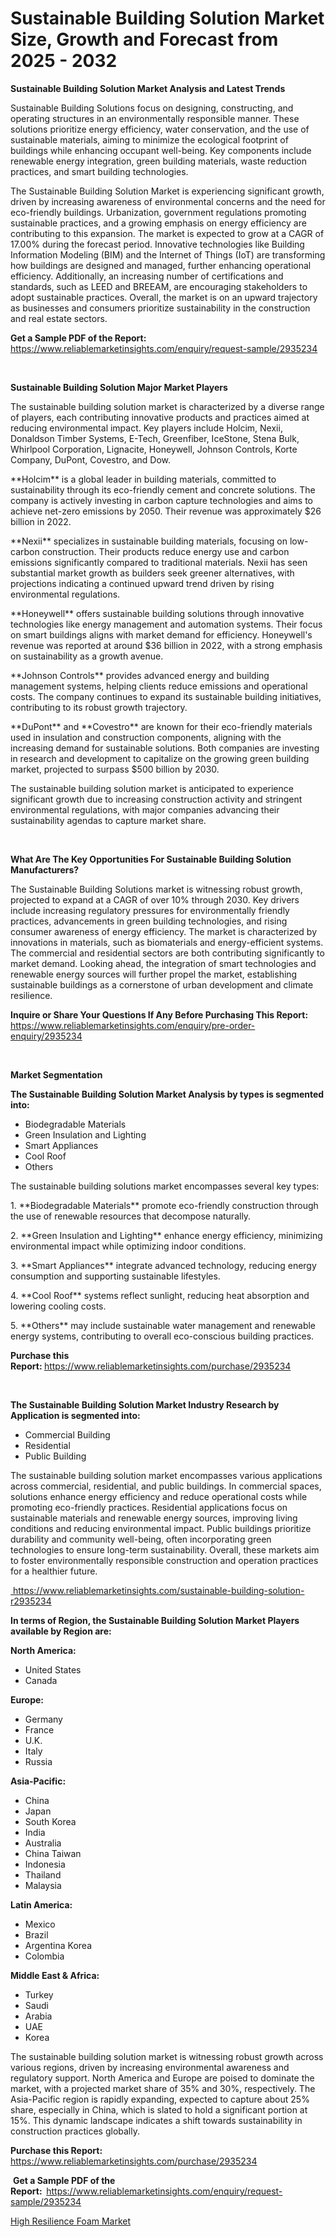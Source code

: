 <p><h1>Sustainable Building Solution Market Size, Growth and Forecast from 2025 - 2032</h1></p><p><strong>Sustainable Building Solution Market Analysis and Latest Trends</strong></p>
<p><p>Sustainable Building Solutions focus on designing, constructing, and operating structures in an environmentally responsible manner. These solutions prioritize energy efficiency, water conservation, and the use of sustainable materials, aiming to minimize the ecological footprint of buildings while enhancing occupant well-being. Key components include renewable energy integration, green building materials, waste reduction practices, and smart building technologies.</p><p>The Sustainable Building Solution Market is experiencing significant growth, driven by increasing awareness of environmental concerns and the need for eco-friendly buildings. Urbanization, government regulations promoting sustainable practices, and a growing emphasis on energy efficiency are contributing to this expansion. The market is expected to grow at a CAGR of 17.00% during the forecast period. Innovative technologies like Building Information Modeling (BIM) and the Internet of Things (IoT) are transforming how buildings are designed and managed, further enhancing operational efficiency. Additionally, an increasing number of certifications and standards, such as LEED and BREEAM, are encouraging stakeholders to adopt sustainable practices. Overall, the market is on an upward trajectory as businesses and consumers prioritize sustainability in the construction and real estate sectors.</p></p>
<p><strong>Get a Sample PDF of the Report:&nbsp;</strong> <a href="https://www.reliablemarketinsights.com/enquiry/request-sample/2935234?utm_campaign=2280&utm_medium=2&utm_source=Github&utm_content=ia&utm_term=14032025&utm_id=sustainable-building-solution">https://www.reliablemarketinsights.com/enquiry/request-sample/2935234</a></p>
<p>&nbsp;</p>
<p><strong>Sustainable Building Solution Major Market Players</strong></p>
<p><p>The sustainable building solution market is characterized by a diverse range of players, each contributing innovative products and practices aimed at reducing environmental impact. Key players include Holcim, Nexii, Donaldson Timber Systems, E-Tech, Greenfiber, IceStone, Stena Bulk, Whirlpool Corporation, Lignacite, Honeywell, Johnson Controls, Korte Company, DuPont, Covestro, and Dow.</p><p>**Holcim** is a global leader in building materials, committed to sustainability through its eco-friendly cement and concrete solutions. The company is actively investing in carbon capture technologies and aims to achieve net-zero emissions by 2050. Their revenue was approximately $26 billion in 2022.</p><p>**Nexii** specializes in sustainable building materials, focusing on low-carbon construction. Their products reduce energy use and carbon emissions significantly compared to traditional materials. Nexii has seen substantial market growth as builders seek greener alternatives, with projections indicating a continued upward trend driven by rising environmental regulations.</p><p>**Honeywell** offers sustainable building solutions through innovative technologies like energy management and automation systems. Their focus on smart buildings aligns with market demand for efficiency. Honeywell's revenue was reported at around $36 billion in 2022, with a strong emphasis on sustainability as a growth avenue.</p><p>**Johnson Controls** provides advanced energy and building management systems, helping clients reduce emissions and operational costs. The company continues to expand its sustainable building initiatives, contributing to its robust growth trajectory.</p><p>**DuPont** and **Covestro** are known for their eco-friendly materials used in insulation and construction components, aligning with the increasing demand for sustainable solutions. Both companies are investing in research and development to capitalize on the growing green building market, projected to surpass $500 billion by 2030.</p><p>The sustainable building solution market is anticipated to experience significant growth due to increasing construction activity and stringent environmental regulations, with major companies advancing their sustainability agendas to capture market share.</p></p>
<p>&nbsp;</p>
<p><strong>What Are The Key Opportunities For Sustainable Building Solution Manufacturers?</strong></p>
<p><p>The Sustainable Building Solutions market is witnessing robust growth, projected to expand at a CAGR of over 10% through 2030. Key drivers include increasing regulatory pressures for environmentally friendly practices, advancements in green building technologies, and rising consumer awareness of energy efficiency. The market is characterized by innovations in materials, such as biomaterials and energy-efficient systems. The commercial and residential sectors are both contributing significantly to market demand. Looking ahead, the integration of smart technologies and renewable energy sources will further propel the market, establishing sustainable buildings as a cornerstone of urban development and climate resilience.</p></p>
<p><strong>Inquire or Share Your Questions If Any Before Purchasing This Report:</strong> <a href="https://www.reliablemarketinsights.com/enquiry/pre-order-enquiry/2935234?utm_campaign=2280&utm_medium=2&utm_source=Github&utm_content=ia&utm_term=14032025&utm_id=sustainable-building-solution">https://www.reliablemarketinsights.com/enquiry/pre-order-enquiry/2935234</a></p>
<p>&nbsp;</p>
<p><strong>Market Segmentation</strong></p>
<p><strong>The Sustainable Building Solution Market Analysis by types is segmented into:</strong></p>
<p><ul><li>Biodegradable Materials</li><li>Green Insulation and Lighting</li><li>Smart Appliances</li><li>Cool Roof</li><li>Others</li></ul></p>
<p><p>The sustainable building solutions market encompasses several key types: </p><p>1. **Biodegradable Materials** promote eco-friendly construction through the use of renewable resources that decompose naturally.</p><p>2. **Green Insulation and Lighting** enhance energy efficiency, minimizing environmental impact while optimizing indoor conditions.</p><p>3. **Smart Appliances** integrate advanced technology, reducing energy consumption and supporting sustainable lifestyles.</p><p>4. **Cool Roof** systems reflect sunlight, reducing heat absorption and lowering cooling costs.</p><p>5. **Others** may include sustainable water management and renewable energy systems, contributing to overall eco-conscious building practices.</p></p>
<p><strong>Purchase this Report:&nbsp;</strong><a href="https://www.reliablemarketinsights.com/purchase/2935234?utm_campaign=2280&utm_medium=2&utm_source=Github&utm_content=ia&utm_term=14032025&utm_id=sustainable-building-solution">https://www.reliablemarketinsights.com/purchase/2935234</a></p>
<p>&nbsp;</p>
<p><strong>The Sustainable Building Solution Market Industry Research by Application is segmented into:</strong></p>
<p><ul><li>Commercial Building</li><li>Residential</li><li>Public Building</li></ul></p>
<p><p>The sustainable building solution market encompasses various applications across commercial, residential, and public buildings. In commercial spaces, solutions enhance energy efficiency and reduce operational costs while promoting eco-friendly practices. Residential applications focus on sustainable materials and renewable energy sources, improving living conditions and reducing environmental impact. Public buildings prioritize durability and community well-being, often incorporating green technologies to ensure long-term sustainability. Overall, these markets aim to foster environmentally responsible construction and operation practices for a healthier future.</p></p>
<p><a href="https://www.reliablemarketinsights.com/sustainable-building-solution-r2935234?utm_campaign=2280&utm_medium=2&utm_source=Github&utm_content=ia&utm_term=14032025&utm_id=sustainable-building-solution">&nbsp;https://www.reliablemarketinsights.com/sustainable-building-solution-r2935234</a></p>
<p><strong>In terms of Region, the Sustainable Building Solution Market Players available by Region are:</strong></p>
<p>
    <p> <strong> North America: </strong>
        <ul>
            <li>United States</li>
            <li>Canada</li>
        </ul>
        </p> 
    <p> <strong> Europe: </strong>
        <ul>
            <li>Germany</li>
            <li>France</li>
            <li>U.K.</li>
            <li>Italy</li>
            <li>Russia</li>
        </ul>
        </p> 
    <p> <strong> Asia-Pacific: </strong>
        <ul>
            <li>China</li>
            <li>Japan</li>
            <li>South Korea</li>
            <li>India</li>
            <li>Australia</li>
            <li>China Taiwan</li>
            <li>Indonesia</li>
            <li>Thailand</li>
            <li>Malaysia</li>
        </ul>
        </p> 
    <p> <strong> Latin America: </strong>
        <ul>
            <li>Mexico</li>
            <li>Brazil</li>
            <li>Argentina Korea</li>
            <li>Colombia</li>
        </ul>
        </p> 
    <p> <strong> Middle East & Africa: </strong>
        <ul>
            <li>Turkey</li>
            <li>Saudi</li>
            <li>Arabia</li>
            <li>UAE</li>
            <li>Korea</li>
        </ul>
    </p>
    </p>
<p><p>The sustainable building solution market is witnessing robust growth across various regions, driven by increasing environmental awareness and regulatory support. North America and Europe are poised to dominate the market, with a projected market share of 35% and 30%, respectively. The Asia-Pacific region is rapidly expanding, expected to capture about 25% share, especially in China, which is slated to hold a significant portion at 15%. This dynamic landscape indicates a shift towards sustainability in construction practices globally.</p></p>
<p><strong>Purchase this Report: </strong><a href="https://www.reliablemarketinsights.com/purchase/2935234?utm_campaign=2280&utm_medium=2&utm_source=Github&utm_content=ia&utm_term=14032025&utm_id=sustainable-building-solution">https://www.reliablemarketinsights.com/purchase/2935234</a></p>
<p>&nbsp;<strong>Get a Sample PDF of the Report:&nbsp;&nbsp;</strong><a href="https://www.reliablemarketinsights.com/enquiry/request-sample/2935234?utm_campaign=2280&utm_medium=2&utm_source=Github&utm_content=ia&utm_term=14032025&utm_id=sustainable-building-solution">https://www.reliablemarketinsights.com/enquiry/request-sample/2935234</a></p>
<p><strong></strong></p>
<p><p><a href="https://github.com/FlorianWolf90/Market-Research-Report-List-1/blob/main/high-resilience-foam-market.md?utm_campaign=2280&utm_medium=2&utm_source=Github&utm_content=ia&utm_term=14032025&utm_id=sustainable-building-solution">High Resilience Foam Market</a></p></p>